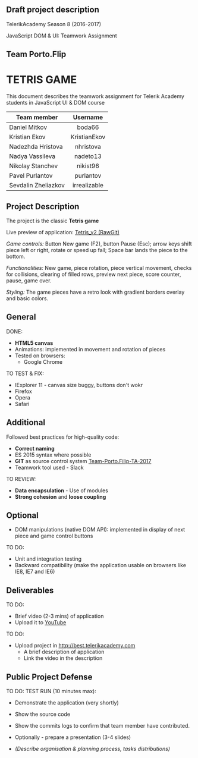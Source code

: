 ## Draft project description

TelerikAcademy Season 8 (2016-2017)

JavaScript DOM & UI: Teamwork Assignment

## Team Porto.Flip

# TETRIS GAME

This document describes the teamwork assignment for Telerik Academy students in JavaScript UI & DOM course

| Team member         | Username     |
| -------------       | :------:     |
| Daniel Mitkov       | boda66       |
| Kristian Ekov       | KristianEkov |
| Nadezhda Hristova   | nhristova    |
| Nadya Vassileva     | nadeto13     |
| Nikolay Stanchev    | nikist96     |
| Pavel Purlantov     | purlantov    |
| Sevdalin Zheliazkov | irrealizable |

##   Project Description

The project is the classic **Tetris game**

Live preview of application:
[Tetris_v2 (RawGit)](https://rawgit.com/purlantov/Team-Porto.Flip-TA-2017/master/Tetris_v2/index.html)

*Game controls:* Button New game (F2), button Pause (Esc); arrow keys shift piece left or right, rotate or speed up fall; Space bar lands the piece to the bottom.

*Functionalities:* New game, piece rotation, piece vertical movement, checks for collisions, clearing of filled rows, preview next piece, score counter,  pause, game over.

*Styling:* The game pieces have a retro look with gradient borders overlay and basic colors.

##  General

DONE:
- **HTML5 canvas**
- Animations: implemented in movement and rotation of pieces
- Tested on browsers:
    - Google Chrome

TO TEST & FIX:
- IExplorer 11 - canvas size buggy, buttons don't wokr
- Firefox
- Opera
- Safari

##  Additional

Followed best practices for high-quality code:

-   **Correct naming**
-   ES 2015 syntax where possible
-   **GIT** as source control system [Team-Porto.Filip-TA-2017](https://github.com/purlantov/Team-Porto.Flip-TA-2017)
-   Teamwork tool used - Slack

TO REVIEW:
-   **Data encapsulation** -   Use of modules
-   **Strong cohesion** and **loose coupling**

##  Optional

-   DOM manipulations (native DOM API): implemented in display of next piece and game control buttons

TO DO:
-   Unit and integration testing
-   Backward compatibility (make the application usable on browsers like IE8, IE7 and IE6)

##  Deliverables

TO DO:
-   Brief video (2-3 mins) of application
-   Upload it to [YouTube](https://youtube.com)

TO DO:
-   Upload project in http://best.telerikacademy.com
    -   A brief description of application
    -   Link the video in the description


##  Public Project Defense

TO DO: TEST RUN (10 minutes max):
  -   Demonstrate the application (very shortly)
  -   Show the source code
  -   Show the commits logs to confirm that team member have contributed.
  -   Optionally - prepare a presentation (3-4 slides)

  -   *(Describe organisation & planning process, tasks distributions)*
